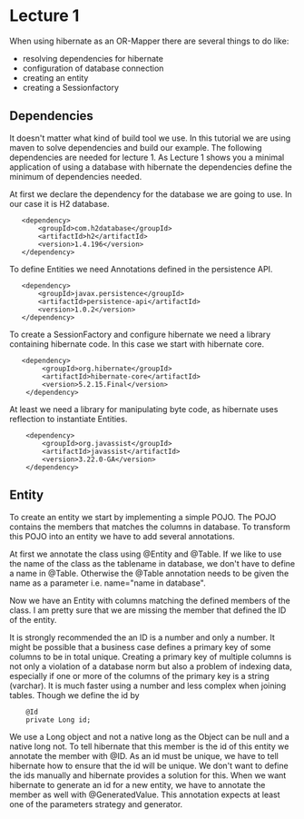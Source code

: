 # Lecture 1
When using hibernate as an OR-Mapper there are several things to do like:
- resolving dependencies for hibernate
- configuration of database connection
- creating an entity
- creating a Sessionfactory

## Dependencies
It doesn't matter what kind of build tool we use. In this tutorial we are using maven to solve dependencies and build our example.
The following dependencies are needed for lecture 1. As Lecture 1 shows you a minimal application of using a database with hibernate
the dependencies define the minimum of dependencies needed.

At first we declare the dependency for the database we are going to use. In our case it is H2 database.
   
       <dependency>
           <groupId>com.h2database</groupId>
           <artifactId>h2</artifactId>
           <version>1.4.196</version>
       </dependency>

To define Entities we need Annotations defined in the persistence API.

       <dependency>
           <groupId>javax.persistence</groupId>
           <artifactId>persistence-api</artifactId>
           <version>1.0.2</version>
       </dependency>

To create a SessionFactory and configure hibernate we need a library containing hibernate code. In this case we start with 
hibernate core.

       <dependency>
            <groupId>org.hibernate</groupId>
            <artifactId>hibernate-core</artifactId>
            <version>5.2.15.Final</version>
        </dependency>

At least we need a library for manipulating byte code, as hibernate uses reflection to instantiate Entities.

        <dependency>
            <groupId>org.javassist</groupId>
            <artifactId>javassist</artifactId>
            <version>3.22.0-GA</version>
        </dependency> 
        
## Entity
To create an entity we start by implementing a simple POJO. The POJO contains the members that matches the columns in database. To 
transform this POJO into an entity we have to add several annotations. 

At first we annotate the class using @Entity and @Table. If we like to use the name of the class as the tablename in database, we 
don't have to define a name in @Table. Otherwise the @Table annotation needs to be given the name as a parameter  i.e. 
name="name in database".

Now we have an Entity with columns matching the defined members of the class. I am pretty sure that we are missing the member that 
defined the ID of the entity.

It is strongly recommended the an ID is a number and only a number. It might be possible that a business case defines a primary 
key of some columns to be in total unique. Creating a primary key of multiple columns is not only a violation of a database 
norm but also a problem of indexing data, especially if one or more of the columns of the primary key is a string (varchar). It is 
much faster using  a number and less complex when joining tables. Though we define the id by

        @Id
        private Long id;
        
We use a Long object and not a native long as the Object can be null and a native long not. To tell hibernate that this member is 
the id of this entity we annotate the member with @ID. As an id must be unique, we have to tell hibernate how to ensure that the id 
will be unique. We don't want to define the ids manually and hibernate provides a solution for this. When we want hibernate to
generate an id for a new entity, we have to annotate the member as well with @GeneratedValue. This annotation expects at least one
of the parameters strategy and generator.
